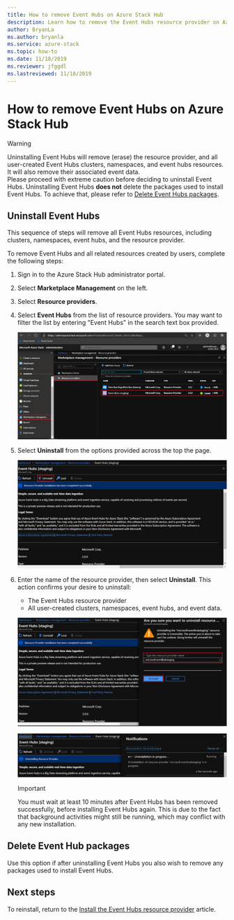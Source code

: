 ```yaml
---
title: How to remove Event Hubs on Azure Stack Hub
description: Learn how to remove the Event Hubs resource provider on Azure Stack Hub. 
author: BryanLa
ms.author: bryanla
ms.service: azure-stack
ms.topic: how-to
ms.date: 11/18/2019
ms.reviewer: jfggdl
ms.lastreviewed: 11/18/2019
---
```


# How to remove Event Hubs on Azure Stack Hub

> [!WARNING]
> Uninstalling Event Hubs will remove (erase) the resource provider, and all user-created Event Hubs clusters, namespaces, and event hubs resources. It will also remove their associated event data.  
> Please proceed with extreme caution before deciding to uninstall Event Hubs. 
> Uninstalling Event Hubs **does not** delete the packages used to install Event Hubs. To achieve that, please refer to [Delete Event Hubs packages](#delete-event-hub-packages).

## Uninstall Event Hubs

This sequence of steps will remove all Event Hubs resources, including clusters, namespaces, event hubs, and the resource provider.

To remove Event Hubs and all related resources created by users, complete the following steps:

1. Sign in to the Azure Stack Hub administrator portal.
2. Select **Marketplace Management** on the left.
3. Select **Resource providers**.
4. Select **Event Hubs** from the list of resource providers. You may want to filter the list by entering "Event Hubs" in the search text box provided.

   [![Remove event hubs 1](media/event-hubs-rp-remove/1-uninstall.png)](media/event-hubs-rp-remove/1-uninstall.png#lightbox)

5. Select **Uninstall** from the options provided across the top the page.

   [![Remove event hubs 2](media/event-hubs-rp-remove/2-uninstall.png)](media/event-hubs-rp-remove/2-uninstall.png#lightbox)

6. Enter the name of the resource provider, then select **Uninstall**. This action confirms your desire to uninstall:
   - The Event Hubs resource provider
   - All user-created clusters, namespaces, event hubs, and event data.

   [![Remove event hubs 3](media/event-hubs-rp-remove/3-uninstall.png)](media/event-hubs-rp-remove/3-uninstall.png#lightbox)

   [![Removing event hubs 4](media/event-hubs-rp-remove/4-uninstall.png)](media/event-hubs-rp-remove/4-uninstall.png#lightbox)

   > [!IMPORTANT]
   > You must wait at least 10 minutes after Event Hubs has been removed successfully, before installing Event Hubs again. This is due to the fact that background activities might still be running, which may conflict with any new installation.

## Delete Event Hub packages

Use this option if after uninstalling Event Hubs you also wish to remove any packages used to install Event Hubs. 

## Next steps

To reinstall, return to the [Install the Event Hubs resource provider](event-hubs-rp-install.md) article.